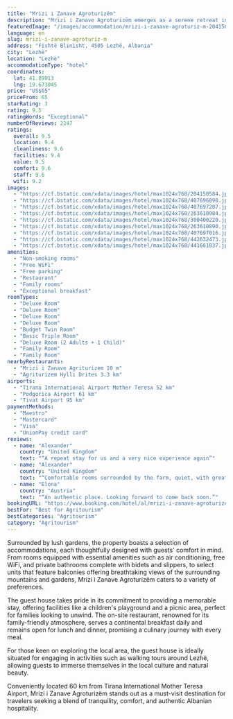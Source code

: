```yaml
---
title: "Mrizi i Zanave Agroturizëm"
description: "Mrizi i Zanave Agroturizëm emerges as a serene retreat in the heart of Lezhë, a mere stone's throw away from the historic Rozafa Castle Shkodra and the tranquil Lake Skadar, both within a 32 km radius."
featuredImage: "/images/accommodation/mrizi-i-zanave-agroturiz-m-204150584.jpg"
language: en
slug: mrizi-i-zanave-agroturiz-m
address: "Fishtë Blinisht, 4505 Lezhë, Albania"
city: "Lezhë"
location: "Lezhë"
accommodationType: "hotel"
coordinates:
  lat: 41.89913
  lng: 19.673045
price: "US$65"
priceFrom: 65
starRating: 3
rating: 9.5
ratingWords: "Exceptional"
numberOfReviews: 2247
ratings:
  overall: 9.5
  location: 9.4
  cleanliness: 9.6
  facilities: 9.4
  value: 9.5
  comfort: 9.6
  staff: 9.6
  wifi: 9.2
images:
  - "https://cf.bstatic.com/xdata/images/hotel/max1024x768/204150584.jpg?k=45ae9f220d636cfe3dd187c0b5621aa50bff34ec57bdb4940cbac5ce7ce3b5e3&o=&hp=1"
  - "https://cf.bstatic.com/xdata/images/hotel/max1024x768/407696898.jpg?k=3e6e281a80e873e043fcf5defebf7331aa5dc28bb4b3951938c766fa78c6731b&o=&hp=1"
  - "https://cf.bstatic.com/xdata/images/hotel/max1024x768/407697207.jpg?k=741d815f0945c76b1891c62302cd7266306dba1212cc928b2d10760a461d2ccc&o=&hp=1"
  - "https://cf.bstatic.com/xdata/images/hotel/max1024x768/263610984.jpg?k=2bcf370d5ab65933aba1f513e71e5b742a8660c9bb648044c56748c684754d3c&o=&hp=1"
  - "https://cf.bstatic.com/xdata/images/hotel/max1024x768/300400220.jpg?k=71f21a55da3b6d90b7c479f344af246f1e267de35d97a68bc4e73231a18f9391&o=&hp=1"
  - "https://cf.bstatic.com/xdata/images/hotel/max1024x768/263610890.jpg?k=0accf88b919a5494db4ad8eb4e848f9e5eededc14d71a4f55bfdf56a57a37897&o=&hp=1"
  - "https://cf.bstatic.com/xdata/images/hotel/max1024x768/407697016.jpg?k=f285fca74d9b089f212b2fde469b542d662ff5d17b2b5539f1cde9b6f9acbcec&o=&hp=1"
  - "https://cf.bstatic.com/xdata/images/hotel/max1024x768/442632473.jpg?k=4ef363a4e8c1f501b29a7e60d35885693f9d0cfb0c26d988fd04614ac8043a4b&o=&hp=1"
  - "https://cf.bstatic.com/xdata/images/hotel/max1024x768/441661837.jpg?k=72ffccd657d94acea87d90d869085bc0c6c57af170d0dfd65e2966e8e654505b&o=&hp=1"
amenities:
  - "Non-smoking rooms"
  - "Free WiFi"
  - "Free parking"
  - "Restaurant"
  - "Family rooms"
  - "Exceptional breakfast"
roomTypes:
  - "Deluxe Room"
  - "Deluxe Room"
  - "Deluxe Room"
  - "Deluxe Room"
  - "Budget Twin Room"
  - "Basic Triple Room"
  - "Deluxe Room (2 Adults + 1 Child)"
  - "Family Room"
  - "Family Room"
nearbyRestaurants:
  - "Mrizi i Zanave Agriturizem 10 m"
  - "Agriturizem Hylli Drites 3.3 km"
airports:
  - "Tirana International Airport Mother Teresa 52 km"
  - "Podgorica Airport 61 km"
  - "Tivat Airport 95 km"
paymentMethods:
  - "Maestro"
  - "Mastercard"
  - "Visa"
  - "UnionPay credit card"
reviews:
  - name: "Alexander"
    country: "United Kingdom"
    text: "“A repeat stay for us and a very nice experience again”"
  - name: "Alexander"
    country: "United Kingdom"
    text: "“Comfortable rooms surrounded by the farm, quiet, with great dinners and breakfasts -- a repeat stay for us.”"
  - name: "Elona"
    country: "Austria"
    text: "“An authentic place. Looking forward to come back soon.”"
bookingURL: "https://www.booking.com/hotel/al/mrizi-i-zanave-agroturizem.en-gb.html?aid=8035640"
bestFor: "Best for Agritourism"
bestCategories: "Agritourism"
category: "Agritourism"
---
```


Surrounded by lush gardens, the property boasts a selection of accommodations, each thoughtfully designed with guests' comfort in mind. From rooms equipped with essential amenities such as air conditioning, free WiFi, and private bathrooms complete with bidets and slippers, to select units that feature balconies offering breathtaking views of the surrounding mountains and gardens, Mrizi i Zanave Agroturizëm caters to a variety of preferences.

The guest house takes pride in its commitment to providing a memorable stay, offering facilities like a children's playground and a picnic area, perfect for families looking to unwind. The on-site restaurant, renowned for its family-friendly atmosphere, serves a continental breakfast daily and remains open for lunch and dinner, promising a culinary journey with every meal.

For those keen on exploring the local area, the guest house is ideally situated for engaging in activities such as walking tours around Lezhë, allowing guests to immerse themselves in the local culture and natural beauty.

Conveniently located 60 km from Tirana International Mother Teresa Airport, Mrizi i Zanave Agroturizëm stands out as a must-visit destination for travelers seeking a blend of tranquility, comfort, and authentic Albanian hospitality.